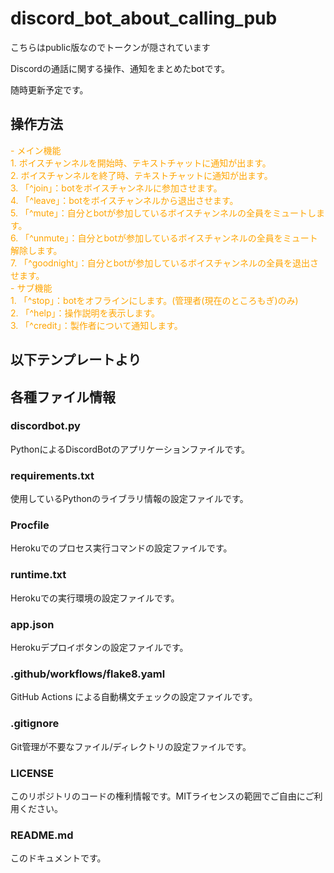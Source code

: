 # discord_bot_about_calling_pub

こちらはpublic版なのでトークンが隠されています

Discordの通話に関する操作、通知をまとめたbotです。

随時更新予定です。

## 操作方法

<span style="color: orange; ">
- メイン機能<br>
1. ボイスチャンネルを開始時、テキストチャットに通知が出ます。<br>
2. ボイスチャンネルを終了時、テキストチャットに通知が出ます。  <br>
3. 「^join」：botをボイスチャンネルに参加させます。<br>
4. 「^leave」：botをボイスチャンネルから退出させます。<br>
5. 「^mute」：自分とbotが参加しているボイスチャンネルの全員をミュートします。<br>
6. 「^unmute」：自分とbotが参加しているボイスチャンネルの全員をミュート解除します。<br>
7. 「^goodnight」：自分とbotが参加しているボイスチャンネルの全員を退出させます。<br>
- サブ機能  <br>
1. 「^stop」：botをオフラインにします。(管理者(現在のところもぎ)のみ)  <br>
2. 「^help」：操作説明を表示します。  <br>
3. 「^credit」：製作者について通知します。<br>
</span>  

## 以下テンプレートより

## 各種ファイル情報

### discordbot.py
PythonによるDiscordBotのアプリケーションファイルです。

### requirements.txt
使用しているPythonのライブラリ情報の設定ファイルです。

### Procfile
Herokuでのプロセス実行コマンドの設定ファイルです。

### runtime.txt
Herokuでの実行環境の設定ファイルです。

### app.json
Herokuデプロイボタンの設定ファイルです。

### .github/workflows/flake8.yaml
GitHub Actions による自動構文チェックの設定ファイルです。

### .gitignore
Git管理が不要なファイル/ディレクトリの設定ファイルです。

### LICENSE
このリポジトリのコードの権利情報です。MITライセンスの範囲でご自由にご利用ください。

### README.md
このドキュメントです。
